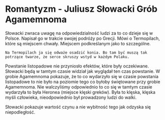 # Romantyzm - Juliusz Słowacki Grób Agamemnoma

Słowacki zwraca uwagę na odpowiedzialność ludzi za to co dzieje się w Polsce. Napisał go w trakcie swojej podróży po Grecji. Mówi o Termopilach, które są miejscem chwały. Miejscem podkreślanym jako to szczególne.

    Na Termopilach ja się odważe osadzić konia. Bo tam być muszą tak potrzące twarze, że serce skruszy wstyd w każdym Polaku.

Powstanie listopadowe nie przyniosło efektów, które były oczekiwane. Słowacki będą w tamtym czasie widział jak wyglądał ten czas powstanie. W grobie Agamemnoma pokazuje, że to co wydarzyło się w czasie powstania listopadowe to nie było na poziomie tego co byłoby świętowane przy grobie Agamemnoma. Nie walczyliśmy odpowiednio to co się w tamtym czasie wydarzyła to była Heronea (miejsce klęski greków). Była to klęska, klęska myśli człowieka, nieodpowiednio był prowadzony ludzi do walki. 

Słowacki pokazuje wartość czynu a nie wybitność tego jak odzyska się niepodległość.
